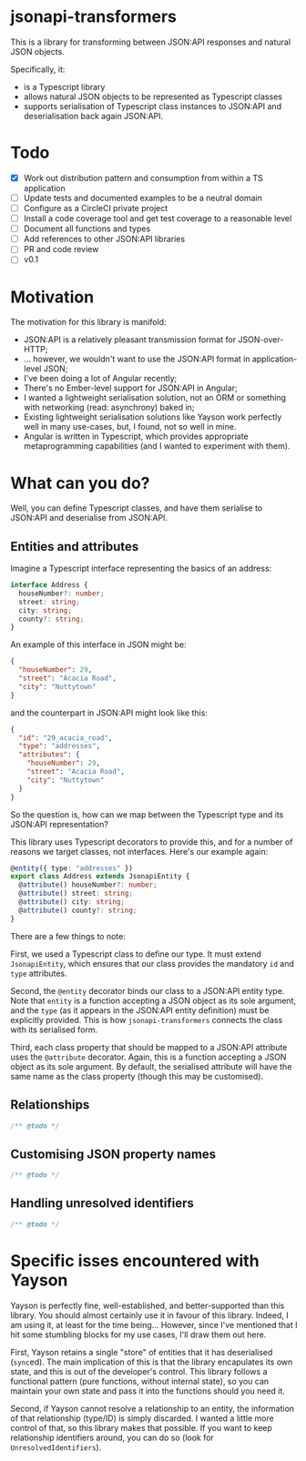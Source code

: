 # jsonapi-transformers

This is a library for transforming between JSON:API responses and natural JSON objects.

Specifically, it:

- is a Typescript library
- allows natural JSON objects to be represented as Typescript classes
- supports serialisation of Typescript class instances to JSON:API and deserialisation back again JSON:API.

# Todo

- [x] Work out distribution pattern and consumption from within a TS application
- [ ] Update tests and documented examples to be a neutral domain
- [ ] Configure as a CircleCI private project
- [ ] Install a code coverage tool and get test coverage to a reasonable level
- [ ] Document all functions and types
- [ ] Add references to other JSON:API libraries
- [ ] PR and code review
- [ ] v0.1

# Motivation

The motivation for this library is manifold:

- JSON:API is a relatively pleasant transmission format for JSON-over-HTTP;
- ... however, we wouldn't want to use the JSON:API format in application-level JSON;
- I've been doing a lot of Angular recently;
- There's no Ember-level support for JSON:API in Angular;
- I wanted a lightweight serialisation solution, not an ORM or something with networking (read: asynchrony) baked in;
- Existing lightweight serialisation solutions like Yayson work perfectly well in many use-cases, but, I found, not so well in mine.
- Angular is written in Typescript, which provides appropriate metaprogramming capabilities (and I wanted to experiment with them).

# What can you do?

Well, you can define Typescript classes, and have them serialise to JSON:API and deserialise from JSON:API.

## Entities and attributes

Imagine a Typescript interface representing the basics of an address:

```typescript
interface Address {
  houseNumber?: number;
  street: string;
  city: string;
  county?: string;
}
```

An example of this interface in JSON might be:

```json
{
  "houseNumber": 29,
  "street": "Acacia Road",
  "city": "Nuttytown"
}
```

and the counterpart in JSON:API might look like this:

```json
{
  "id": "29_acacia_road",
  "type": "addresses",
  "attributes": {
    "houseNumber": 29,
    "street": "Acacia Road",
    "city": "Nuttytown"
  }
}
```

So the question is, how can we map between the Typescript type and its JSON:API representation?

This library uses Typescript decorators to provide this, and for a number of reasons we target classes, not interfaces. Here's our example again:

```typescript
@entity({ type: "addresses" })
export class Address extends JsonapiEntity {
  @attribute() houseNumber?: number;
  @attribute() street: string;
  @attribute() city: string;
  @attribute() county?: string;
}
```

There are a few things to note:

First, we used a Typescript class to define our type. It must extend `JsonapiEntity`, which ensures that our class provides the mandatory `id` and `type` attributes.

Second, the `@entity` decorator binds our class to a JSON:API entity type. Note that `entity` is a function accepting a JSON object as its sole argument, and the `type` (as it appears in the JSON:API entity definition) must be explicitly provided. This is how `jsonapi-transformers` connects the class with its serialised form.

Third, each class property that should be mapped to a JSON:API attribute uses the `@attribute` decorator. Again, this is a function accepting a JSON object as its sole argument. By default, the serialised attribute will have the same name as the class property (though this may be customised).

## Relationships

```typescript
/** @todo */
```

## Customising JSON property names

```typescript
/** @todo */
```

## Handling unresolved identifiers

```typescript
/** @todo */
```

# Specific isses encountered with Yayson

Yayson is perfectly fine, well-established, and better-supported than this library. You should almost certainly use it in favour of this library. Indeed, I am using it, at least for the time being... However, since I've mentioned that I hit some stumbling blocks for my use cases, I'll draw them out here.

First, Yayson retains a single "store" of entities that it has deserialised (`sync`ed). The main implication of this is that the library encapulates its own state, and this is out of the developer's control. This library follows a functional pattern (pure functions, without internal state), so you can maintain your own state and pass it into the functions should you need it.

Second, if Yayson cannot resolve a relationship to an entity, the information of that relationship (type/ID) is simply discarded. I wanted a little more control of that, so this library makes that possible. If you want to keep relationship identifiers around, you can do so (look for `UnresolvedIdentifiers`).
